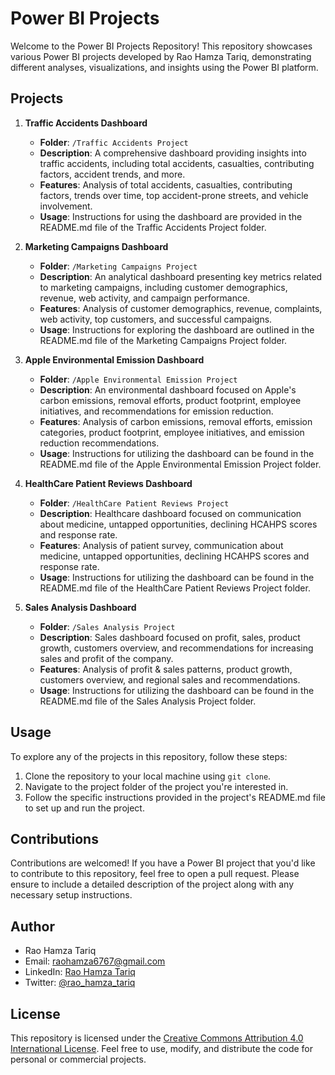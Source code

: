# Power BI Projects

Welcome to the Power BI Projects Repository! This repository showcases various Power BI projects developed by Rao Hamza Tariq, demonstrating different analyses, visualizations, and insights using the Power BI platform.

## Projects

1. **Traffic Accidents Dashboard**
   - **Folder**: `/Traffic Accidents Project`
   - **Description**: A comprehensive dashboard providing insights into traffic accidents, including total accidents, casualties, contributing factors, accident trends, and more.
   - **Features**: Analysis of total accidents, casualties, contributing factors, trends over time, top accident-prone streets, and vehicle involvement.
   - **Usage**: Instructions for using the dashboard are provided in the README.md file of the Traffic Accidents Project folder.

2. **Marketing Campaigns Dashboard**
   - **Folder**: `/Marketing Campaigns Project`
   - **Description**: An analytical dashboard presenting key metrics related to marketing campaigns, including customer demographics, revenue, web activity, and campaign performance.
   - **Features**: Analysis of customer demographics, revenue, complaints, web activity, top customers, and successful campaigns.
   - **Usage**: Instructions for exploring the dashboard are outlined in the README.md file of the Marketing Campaigns Project folder.

3. **Apple Environmental Emission Dashboard**
   - **Folder**: `/Apple Environmental Emission Project`
   - **Description**: An environmental dashboard focused on Apple's carbon emissions, removal efforts, product footprint, employee initiatives, and recommendations for emission reduction.
   - **Features**: Analysis of carbon emissions, removal efforts, emission categories, product footprint, employee initiatives, and emission reduction recommendations.
   - **Usage**: Instructions for utilizing the dashboard can be found in the README.md file of the Apple Environmental Emission Project folder.
  
3. **HealthCare Patient Reviews Dashboard**
   - **Folder**: `/HealthCare Patient Reviews Project`
   - **Description**: Healthcare dashboard focused on  communication about medicine, untapped opportunities, declining HCAHPS scores and response rate.
   - **Features**: Analysis of patient survey, communication about medicine, untapped opportunities, declining HCAHPS scores and response rate.
   - **Usage**: Instructions for utilizing the dashboard can be found in the README.md file of the HealthCare Patient Reviews Project folder.
  
3. **Sales Analysis Dashboard**
   - **Folder**: `/Sales Analysis Project`
   - **Description**: Sales dashboard focused on profit, sales, product growth, customers overview, and recommendations for increasing sales and profit of the company.
   - **Features**: Analysis of profit & sales patterns, product growth, customers overview, and regional sales and recommendations.
   - **Usage**: Instructions for utilizing the dashboard can be found in the README.md file of the Sales Analysis Project folder.
 
## Usage

To explore any of the projects in this repository, follow these steps:

1. Clone the repository to your local machine using `git clone`.
2. Navigate to the project folder of the project you're interested in.
3. Follow the specific instructions provided in the project's README.md file to set up and run the project.

## Contributions

Contributions are welcomed! If you have a Power BI project that you'd like to contribute to this repository, feel free to open a pull request. Please ensure to include a detailed description of the project along with any necessary setup instructions.

## Author

- Rao Hamza Tariq
- Email: raohamza6767@gmail.com
- LinkedIn: [Rao Hamza Tariq](https://www.linkedin.com/in/rao-hamza-tariq/)
- Twitter: [@rao_hamza_tariq](https://twitter.com/rao_hamza_tariq)

## License

This repository is licensed under the [Creative Commons Attribution 4.0 International License](LICENSE). Feel free to use, modify, and distribute the code for personal or commercial projects.
